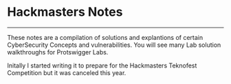 # Hackmasters Notes
---
These notes are a compilation of solutions and explantions of certain CyberSecurity Concepts and vulnerabilities. You will see many Lab solution walkthroughs for Protswigger Labs.

Initally I started writing it to prepare for the Hackmasters Teknofest Competition but it was canceled this year.